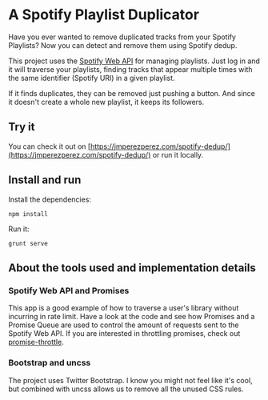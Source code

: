 A Spotify Playlist Duplicator
=============================

Have you ever wanted to remove duplicated tracks from your Spotify Playlists?
Now you can detect and remove them using Spotify dedup.

This project uses the [Spotify Web API](https://developer.spotify.com/web-api/) for managing playlists. Just log in and it will traverse your playlists, finding tracks that appear multiple times with the same identifier (Spotify URI) in a given playlist.

If it finds duplicates, they can be removed just pushing a button. And since it doesn't create a whole new playlist, it keeps its followers.

## Try it
You can check it out on [https://jmperezperez.com/spotify-dedup/](https://jmperezperez.com/spotify-dedup/) or run it locally.

## Install and run
Install the dependencies:

    npm install

Run it:

    grunt serve

## About the tools used and implementation details

### Spotify Web API and Promises

This app is a good example of how to traverse a user's library without incurring in rate limit. Have a look at the code and see how Promises and a Promise Queue are used to control the amount of requests sent to the Spotify Web API. If you are interested in throttling promises, check out [promise-throttle](https://github.com/JMPerez/promise-throttle).

### Bootstrap and uncss

The project uses Twitter Bootstrap. I know you might not feel like it's cool, but combined with uncss allows us to remove all the unused CSS rules.

